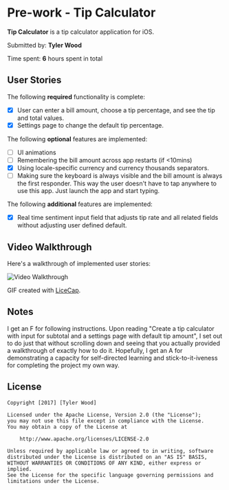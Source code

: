 # Pre-work - Tip Calculator

**Tip Calculator** is a tip calculator application for iOS.

Submitted by: **Tyler Wood**

Time spent: **6** hours spent in total

## User Stories

The following **required** functionality is complete:

* [x] User can enter a bill amount, choose a tip percentage, and see the tip and total values.
* [x] Settings page to change the default tip percentage.

The following **optional** features are implemented:
* [ ] UI animations
* [ ] Remembering the bill amount across app restarts (if <10mins)
* [x] Using locale-specific currency and currency thousands separators.
* [ ] Making sure the keyboard is always visible and the bill amount is always the first responder. This way the user doesn't have to tap anywhere to use this app. Just launch the app and start typing.

The following **additional** features are implemented:

- [x] Real time sentiment input field that adjusts tip rate and all related fields without adjusting user defined default. 

## Video Walkthrough 

Here's a walkthrough of implemented user stories:

<img src='https://gifyu.com/images/tipcalc.md.gif' title='Video Walkthrough' width='' alt='Video Walkthrough' />


GIF created with [LiceCap](http://www.cockos.com/licecap/).

## Notes

I get an F for following instructions. Upon reading "Create a tip calculator with input for subtotal and a settings page with default tip amount", I set out to do just that without scrolling down and seeing that you actually provided a walkthrough of exactly how to do it. 
Hopefully, I get an A for demonstrating a capacity for self-directed learning and stick-to-it-iveness for completing the project my own way.


## License

    Copyright [2017] [Tyler Wood]

    Licensed under the Apache License, Version 2.0 (the "License");
    you may not use this file except in compliance with the License.
    You may obtain a copy of the License at

        http://www.apache.org/licenses/LICENSE-2.0

    Unless required by applicable law or agreed to in writing, software
    distributed under the License is distributed on an "AS IS" BASIS,
    WITHOUT WARRANTIES OR CONDITIONS OF ANY KIND, either express or implied.
    See the License for the specific language governing permissions and
    limitations under the License.

